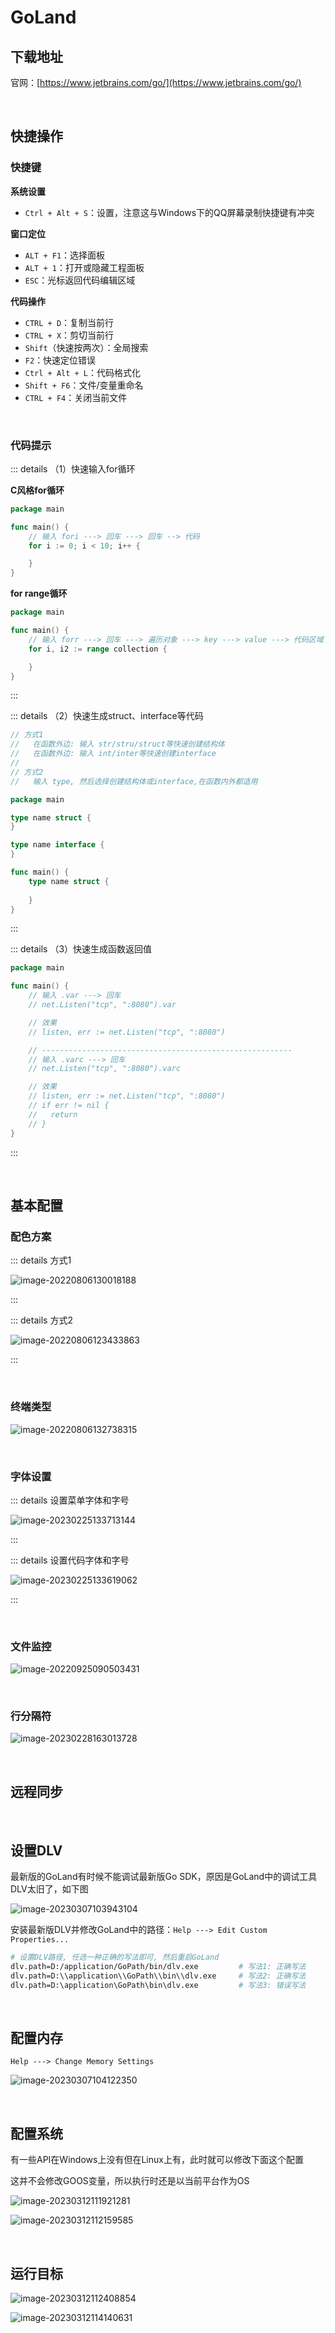 # GoLand

## 下载地址

官网：[https://www.jetbrains.com/go/](https://www.jetbrains.com/go/)

<br />

## 快捷操作

### 快捷键

**系统设置**

* `Ctrl + Alt + S`：设置，注意这与Windows下的QQ屏幕录制快捷键有冲突

**窗口定位**

* `ALT + F1`：选择面板
* `ALT + 1`：打开或隐藏工程面板
* `ESC`：光标返回代码编辑区域

**代码操作**

* `CTRL + D`：复制当前行
* `CTRL + X`：剪切当前行
* `Shift`（快速按两次）：全局搜索
* `F2`：快速定位错误
* `Ctrl + Alt + L`：代码格式化
* `Shift + F6`：文件/变量重命名
* `CTRL + F4`：关闭当前文件

<br />

### 代码提示

::: details （1）快速输入for循环

**C风格for循环**

```go
package main

func main() {
	// 输入 fori ---> 回车 ---> 回车 --> 代码
	for i := 0; i < 10; i++ {

	}
}
```

**for range循环**

```go
package main

func main() {
	// 输入 forr ---> 回车 ---> 遍历对象 ---> key ---> value ---> 代码区域
	for i, i2 := range collection {

	}
}
```

:::

::: details （2）快速生成struct、interface等代码

```go
// 方式1
//   在函数外边: 输入 str/stru/struct等快速创建结构体
//   在函数外边: 输入 int/inter等快速创建interface  
// 
// 方式2
//   输入 type, 然后选择创建结构体或interface,在函数内外都适用  

package main

type name struct {
}

type name interface {
}

func main() {
	type name struct {
		
	}
}
```

:::

::: details （3）快速生成函数返回值

```go
package main

func main() {
	// 输入 .var ---> 回车
	// net.Listen("tcp", ":8080").var

	// 效果
	// listen, err := net.Listen("tcp", ":8080")

	// --------------------------------------------------------
	// 输入 .varc ---> 回车
	// net.Listen("tcp", ":8080").varc

	// 效果
	// listen, err := net.Listen("tcp", ":8080")
	// if err != nil {
	//	 return
	// }
}
```

:::

<br />

## 基本配置

### 配色方案

::: details 方式1

![image-20220806130018188](https://tuchuang-1257805459.cos.accelerate.myqcloud.com//image-20220806130018188.png)

:::

::: details 方式2

![image-20220806123433863](https://tuchuang-1257805459.cos.accelerate.myqcloud.com//image-20220806123433863.png)

:::

<br />

### 终端类型

![image-20220806132738315](https://tuchuang-1257805459.cos.accelerate.myqcloud.com//image-20220806132738315.png)

<br />

### 字体设置

::: details 设置菜单字体和字号

![image-20230225133713144](https://tuchuang-1257805459.cos.accelerate.myqcloud.com//image-20230225133713144.png)

:::

::: details 设置代码字体和字号

![image-20230225133619062](https://tuchuang-1257805459.cos.accelerate.myqcloud.com//image-20230225133619062.png)

:::

<br />

### 文件监控

![image-20220925090503431](https://tuchuang-1257805459.cos.accelerate.myqcloud.com//image-20220925090503431.png)

<br />

### 行分隔符

![image-20230228163013728](https://tuchuang-1257805459.cos.accelerate.myqcloud.com//image-20230228163013728.png)

<br />

## 远程同步

<br />

## 设置DLV

最新版的GoLand有时候不能调试最新版Go SDK，原因是GoLand中的调试工具DLV太旧了，如下图

![image-20230307103943104](https://tuchuang-1257805459.cos.accelerate.myqcloud.com//image-20230307103943104.png)

安装最新版DLV并修改GoLand中的路径：`Help ---> Edit Custom Properties...`

```bash
# 设置DLV路径, 任选一种正确的写法即可, 然后重启GoLand
dlv.path=D:/application/GoPath/bin/dlv.exe         # 写法1: 正确写法
dlv.path=D:\\application\\GoPath\\bin\\dlv.exe     # 写法2: 正确写法
dlv.path=D:\application\GoPath\bin\dlv.exe         # 写法3: 错误写法
```

<br />

## 配置内存

`Help ---> Change Memory Settings`

![image-20230307104122350](https://tuchuang-1257805459.cos.accelerate.myqcloud.com//image-20230307104122350.png)

<br />

## 配置系统

有一些API在Windows上没有但在Linux上有，此时就可以修改下面这个配置

这并不会修改GOOS变量，所以执行时还是以当前平台作为OS

![image-20230312111921281](https://tuchuang-1257805459.cos.accelerate.myqcloud.com//image-20230312111921281.png)

![image-20230312112159585](https://tuchuang-1257805459.cos.accelerate.myqcloud.com//image-20230312112159585.png)

<br />

## 运行目标

![image-20230312112408854](https://tuchuang-1257805459.cos.accelerate.myqcloud.com//image-20230312112408854.png)

![image-20230312114140631](https://tuchuang-1257805459.cos.accelerate.myqcloud.com//image-20230312114140631.png)

